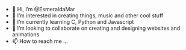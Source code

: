 - 👋 Hi, I’m @EsmeraldaMar
- 👀 I’m interested in creating things, music and other cool stuff 
- 🌱 I’m currently learning C, Python and Javascript
- 💞️ I’m looking to collaborate on creating and designing websites and animations
- 📫 How to reach me ...

<!---
EsmeraldaMar/EsmeraldaMar is a ✨ special ✨ repository because its `README.md` (this file) appears on your GitHub profile.
You can click the Preview link to take a look at your changes.
--->
